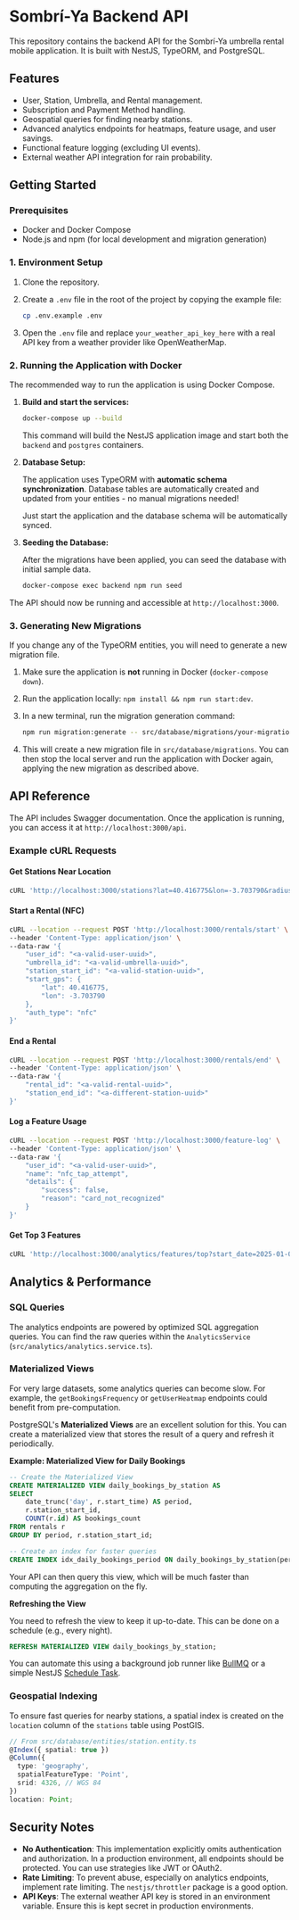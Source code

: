 # Sombrí-Ya Backend API

This repository contains the backend API for the Sombrí-Ya umbrella rental mobile application. It is built with NestJS, TypeORM, and PostgreSQL.

## Features

- User, Station, Umbrella, and Rental management.
- Subscription and Payment Method handling.
- Geospatial queries for finding nearby stations.
- Advanced analytics endpoints for heatmaps, feature usage, and user savings.
- Functional feature logging (excluding UI events).
- External weather API integration for rain probability.

## Getting Started

### Prerequisites

- Docker and Docker Compose
- Node.js and npm (for local development and migration generation)

### 1. Environment Setup

1.  Clone the repository.
2.  Create a `.env` file in the root of the project by copying the example file:

    ```bash
    cp .env.example .env
    ```

3.  Open the `.env` file and replace `your_weather_api_key_here` with a real API key from a weather provider like OpenWeatherMap.

### 2. Running the Application with Docker

The recommended way to run the application is using Docker Compose.

1.  **Build and start the services:**

    ```bash
    docker-compose up --build
    ```

    This command will build the NestJS application image and start both the `backend` and `postgres` containers.

2.  **Database Setup:**

    The application uses TypeORM with **automatic schema synchronization**. Database tables are automatically created and updated from your entities - no manual migrations needed!

    Just start the application and the database schema will be automatically synced.

3.  **Seeding the Database:**

    After the migrations have been applied, you can seed the database with initial sample data.

    ```bash
    docker-compose exec backend npm run seed
    ```

The API should now be running and accessible at `http://localhost:3000`.

### 3. Generating New Migrations

If you change any of the TypeORM entities, you will need to generate a new migration file.

1.  Make sure the application is **not** running in Docker (`docker-compose down`).
2.  Run the application locally: `npm install && npm run start:dev`.
3.  In a new terminal, run the migration generation command:

    ```bash
    npm run migration:generate -- src/database/migrations/your-migration-name
    ```

4.  This will create a new migration file in `src/database/migrations`. You can then stop the local server and run the application with Docker again, applying the new migration as described above.

## API Reference

The API includes Swagger documentation. Once the application is running, you can access it at `http://localhost:3000/api`.

### Example cURL Requests

#### Get Stations Near Location

```bash
cURL 'http://localhost:3000/stations?lat=40.416775&lon=-3.703790&radius_m=2000'
```

#### Start a Rental (NFC)

```bash
cURL --location --request POST 'http://localhost:3000/rentals/start' \
--header 'Content-Type: application/json' \
--data-raw '{
    "user_id": "<a-valid-user-uuid>",
    "umbrella_id": "<a-valid-umbrella-uuid>",
    "station_start_id": "<a-valid-station-uuid>",
    "start_gps": {
        "lat": 40.416775,
        "lon": -3.703790
    },
    "auth_type": "nfc"
}'
```

#### End a Rental

```bash
cURL --location --request POST 'http://localhost:3000/rentals/end' \
--header 'Content-Type: application/json' \
--data-raw '{
    "rental_id": "<a-valid-rental-uuid>",
    "station_end_id": "<a-different-station-uuid>"
}'
```

#### Log a Feature Usage

```bash
cURL --location --request POST 'http://localhost:3000/feature-log' \
--header 'Content-Type: application/json' \
--data-raw '{
    "user_id": "<a-valid-user-uuid>",
    "name": "nfc_tap_attempt",
    "details": {
        "success": false,
        "reason": "card_not_recognized"
    }
}'
```

#### Get Top 3 Features

```bash
cURL 'http://localhost:3000/analytics/features/top?start_date=2025-01-01&end_date=2025-12-31&limit=3'
```

## Analytics & Performance

### SQL Queries

The analytics endpoints are powered by optimized SQL aggregation queries. You can find the raw queries within the `AnalyticsService` (`src/analytics/analytics.service.ts`).

### Materialized Views

For very large datasets, some analytics queries can become slow. For example, the `getBookingsFrequency` or `getUserHeatmap` endpoints could benefit from pre-computation.

PostgreSQL's **Materialized Views** are an excellent solution for this. You can create a materialized view that stores the result of a query and refresh it periodically.

**Example: Materialized View for Daily Bookings**

```sql
-- Create the Materialized View
CREATE MATERIALIZED VIEW daily_bookings_by_station AS
SELECT
    date_trunc('day', r.start_time) AS period,
    r.station_start_id,
    COUNT(r.id) AS bookings_count
FROM rentals r
GROUP BY period, r.station_start_id;

-- Create an index for faster queries
CREATE INDEX idx_daily_bookings_period ON daily_bookings_by_station(period);
```

Your API can then query this view, which will be much faster than computing the aggregation on the fly.

**Refreshing the View**

You need to refresh the view to keep it up-to-date. This can be done on a schedule (e.g., every night).

```sql
REFRESH MATERIALIZED VIEW daily_bookings_by_station;
```

You can automate this using a background job runner like [BullMQ](https://bullmq.io/) or a simple NestJS [Schedule Task](https://docs.nestjs.com/techniques/task-scheduling).

### Geospatial Indexing

To ensure fast queries for nearby stations, a spatial index is created on the `location` column of the `stations` table using PostGIS.

```typescript
// From src/database/entities/station.entity.ts
@Index({ spatial: true })
@Column({
  type: 'geography',
  spatialFeatureType: 'Point',
  srid: 4326, // WGS 84
})
location: Point;
```

## Security Notes

-   **No Authentication**: This implementation explicitly omits authentication and authorization. In a production environment, all endpoints should be protected. You can use strategies like JWT or OAuth2.
-   **Rate Limiting**: To prevent abuse, especially on analytics endpoints, implement rate limiting. The `nestjs/throttler` package is a good option.
-   **API Keys**: The external weather API key is stored in an environment variable. Ensure this is kept secret in production environments.